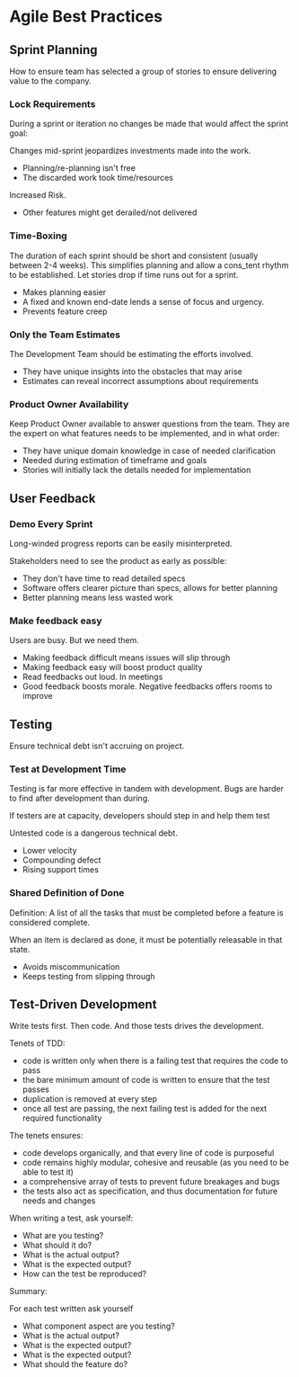 # Agile Best Practices

## Sprint Planning

How to ensure team has selected a group of stories to ensure delivering value to the company.

### Lock Requirements

During a sprint or iteration no changes be made that would affect the sprint goal:

Changes mid-sprint jeopardizes investments made into the work.

- Planning/re-planning isn't free
- The discarded work took time/resources

Increased Risk.

- Other features might get derailed/not delivered

### Time-Boxing

The duration of each sprint should be short and consistent (usually between 2-4 weeks). This simplifies planning and allow a cons_tent rhythm to be established. Let stories drop if time runs out for a sprint.

- Makes planning easier
- A fixed and known end-date lends a sense of focus and urgency.
- Prevents feature creep

### Only the Team Estimates

The Development Team should be estimating the efforts involved.

- They have unique insights into the obstacles that may arise
- Estimates can reveal incorrect assumptions about requirements

### Product Owner Availability

Keep Product Owner available to answer questions from the team. They are the expert on what features needs to be implemented, and in what order:

- They have unique domain knowledge in case of needed clarification
- Needed during estimation of timeframe and goals
- Stories will initially lack the details needed for implementation

## User Feedback

### Demo Every Sprint

Long-winded progress reports can be easily misinterpreted.

Stakeholders need to see the product as early as possible:

- They don't have time to read detailed specs
- Software offers clearer picture than specs, allows for better planning
- Better planning means less wasted work

### Make feedback easy

Users are busy. But we need them.

- Making feedback difficult means issues will slip through
- Making feedback easy will boost product quality
- Read feedbacks out loud. In meetings
- Good feedback boosts morale. Negative feedbacks offers rooms to improve

## Testing

Ensure technical debt isn't accruing on project.

### Test at Development Time

Testing is far more effective in tandem with development. Bugs are harder to find after development than during.

If testers are at capacity, developers should step in and help them test

Untested code is a dangerous technical debt.

- Lower velocity
- Compounding defect
- Rising support times

### Shared Definition of Done

Definition: A list of all the tasks that must be completed before a feature is considered complete.

When an item is declared as done, it must be potentially releasable in that state.

- Avoids miscommunication
- Keeps testing from slipping through

## Test-Driven Development

Write tests first. Then code. And those tests drives the development.

Tenets of TDD:

- code is written only when there is a failing test that requires the code to pass
- the bare minimum amount of code is written to ensure that the test passes
- duplication is removed at every step
- once all test are passing, the next failing test is added for the next required functionality

The tenets ensures:

- code develops organically, and that every line of code is purposeful
- code remains highly modular, cohesive and reusable (as you need to be able to test it)
- a comprehensive array of tests to prevent future breakages and bugs
- the tests also act as specification, and thus documentation for future needs and changes

When writing a test, ask yourself:

- What are you testing?
- What should it do?
- What is the actual output?
- What is the expected output?
- How can the test be reproduced?

Summary:

For each test written ask yourself

- What component aspect are you testing?
- What is the actual output?
- What is the expected output?
- What is the expected output?
- What should the feature do?
